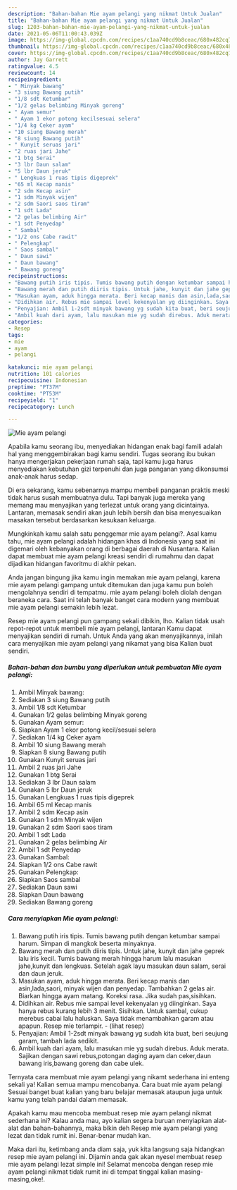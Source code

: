 ```yaml
---
description: "Bahan-bahan Mie ayam pelangi yang nikmat Untuk Jualan"
title: "Bahan-bahan Mie ayam pelangi yang nikmat Untuk Jualan"
slug: 1203-bahan-bahan-mie-ayam-pelangi-yang-nikmat-untuk-jualan
date: 2021-05-06T11:00:43.039Z
image: https://img-global.cpcdn.com/recipes/c1aa740cd9b8ceac/680x482cq70/mie-ayam-pelangi-foto-resep-utama.jpg
thumbnail: https://img-global.cpcdn.com/recipes/c1aa740cd9b8ceac/680x482cq70/mie-ayam-pelangi-foto-resep-utama.jpg
cover: https://img-global.cpcdn.com/recipes/c1aa740cd9b8ceac/680x482cq70/mie-ayam-pelangi-foto-resep-utama.jpg
author: Jay Garrett
ratingvalue: 4.5
reviewcount: 14
recipeingredient:
- " Minyak bawang"
- "3 siung Bawang putih"
- "1/8 sdt Ketumbar"
- "1/2 gelas belimbing Minyak goreng"
- " Ayam semur"
- " Ayam 1 ekor potong kecilsesuai selera"
- "1/4 kg Ceker ayam"
- "10 siung Bawang merah"
- "8 siung Bawang putih"
- " Kunyit seruas jari"
- "2 ruas jari Jahe"
- "1 btg Serai"
- "3 lbr Daun salam"
- "5 lbr Daun jeruk"
- " Lengkuas 1 ruas tipis digeprek"
- "65 ml Kecap manis"
- "2 sdm Kecap asin"
- "1 sdm Minyak wijen"
- "2 sdm Saori saos tiram"
- "1 sdt Lada"
- "2 gelas belimbing Air"
- "1 sdt Penyedap"
- " Sambal"
- "1/2 ons Cabe rawit"
- " Pelengkap"
- " Saos sambal"
- " Daun sawi"
- " Daun bawang"
- " Bawang goreng"
recipeinstructions:
- "Bawang putih iris tipis. Tumis bawang putih dengan ketumbar sampai harum. Simpan di mangkok beserta minyaknya."
- "Bawang merah dan putih diiris tipis. Untuk jahe, kunyit dan jahe geprek lalu iris kecil. Tumis bawang merah hingga harum lalu masukan jahe,kunyit dan lengkuas. Setelah agak layu masukan daun salam, serai dan daun jeruk."
- "Masukan ayam, aduk hingga merata. Beri kecap manis dan asin,lada,saori, minyak wijen dan penyedap. Tambahkan 2 gelas air. Biarkan hingga ayam matang. Koreksi rasa. Jika sudah pas,sisihkan."
- "Didihkan air. Rebus mie sampai level kekenyalan yg diinginkan. Saya hanya rebus kurang lebih 3 menit. Sisihkan. Untuk sambal, cukup merebus cabai lalu haluskan. Saya tidak menambahkan garam atau apapun. Resep mie terlampir.           (lihat resep)"
- "Penyajian: Ambil 1-2sdt minyak bawang yg sudah kita buat, beri seujung garam, tambah lada sedikit."
- "Ambil kuah dari ayam, lalu masukan mie yg sudah direbus. Aduk merata. Sajikan dengan sawi rebus,potongan daging ayam dan ceker,daun bawang iris,bawang goreng dan cabe ulek."
categories:
- Resep
tags:
- mie
- ayam
- pelangi

katakunci: mie ayam pelangi 
nutrition: 101 calories
recipecuisine: Indonesian
preptime: "PT37M"
cooktime: "PT53M"
recipeyield: "1"
recipecategory: Lunch

---
```



![Mie ayam pelangi](https://img-global.cpcdn.com/recipes/c1aa740cd9b8ceac/680x482cq70/mie-ayam-pelangi-foto-resep-utama.jpg)

Apabila kamu seorang ibu, menyediakan hidangan enak bagi famili adalah hal yang menggembirakan bagi kamu sendiri. Tugas seorang ibu bukan hanya mengerjakan pekerjaan rumah saja, tapi kamu juga harus menyediakan kebutuhan gizi terpenuhi dan juga panganan yang dikonsumsi anak-anak harus sedap.

Di era  sekarang, kamu sebenarnya mampu membeli panganan praktis meski tidak harus susah membuatnya dulu. Tapi banyak juga mereka yang memang mau menyajikan yang terlezat untuk orang yang dicintainya. Lantaran, memasak sendiri akan jauh lebih bersih dan bisa menyesuaikan masakan tersebut berdasarkan kesukaan keluarga. 



Mungkinkah kamu salah satu penggemar mie ayam pelangi?. Asal kamu tahu, mie ayam pelangi adalah hidangan khas di Indonesia yang saat ini digemari oleh kebanyakan orang di berbagai daerah di Nusantara. Kalian dapat membuat mie ayam pelangi kreasi sendiri di rumahmu dan dapat dijadikan hidangan favoritmu di akhir pekan.

Anda jangan bingung jika kamu ingin memakan mie ayam pelangi, karena mie ayam pelangi gampang untuk ditemukan dan juga kamu pun boleh mengolahnya sendiri di tempatmu. mie ayam pelangi boleh diolah dengan beraneka cara. Saat ini telah banyak banget cara modern yang membuat mie ayam pelangi semakin lebih lezat.

Resep mie ayam pelangi pun gampang sekali dibikin, lho. Kalian tidak usah repot-repot untuk membeli mie ayam pelangi, lantaran Kamu dapat menyajikan sendiri di rumah. Untuk Anda yang akan menyajikannya, inilah cara menyajikan mie ayam pelangi yang nikamat yang bisa Kalian buat sendiri.

<!--inarticleads1-->

##### Bahan-bahan dan bumbu yang diperlukan untuk pembuatan Mie ayam pelangi:

1. Ambil  Minyak bawang:
1. Sediakan 3 siung Bawang putih
1. Ambil 1/8 sdt Ketumbar
1. Gunakan 1/2 gelas belimbing Minyak goreng
1. Gunakan  Ayam semur:
1. Siapkan  Ayam 1 ekor potong kecil/sesuai selera
1. Sediakan 1/4 kg Ceker ayam
1. Ambil 10 siung Bawang merah
1. Siapkan 8 siung Bawang putih
1. Gunakan  Kunyit seruas jari
1. Ambil 2 ruas jari Jahe
1. Gunakan 1 btg Serai
1. Sediakan 3 lbr Daun salam
1. Gunakan 5 lbr Daun jeruk
1. Gunakan  Lengkuas 1 ruas tipis digeprek
1. Ambil 65 ml Kecap manis
1. Ambil 2 sdm Kecap asin
1. Gunakan 1 sdm Minyak wijen
1. Gunakan 2 sdm Saori saos tiram
1. Ambil 1 sdt Lada
1. Gunakan 2 gelas belimbing Air
1. Ambil 1 sdt Penyedap
1. Gunakan  Sambal:
1. Siapkan 1/2 ons Cabe rawit
1. Gunakan  Pelengkap:
1. Siapkan  Saos sambal
1. Sediakan  Daun sawi
1. Siapkan  Daun bawang
1. Sediakan  Bawang goreng




<!--inarticleads2-->

##### Cara menyiapkan Mie ayam pelangi:

1. Bawang putih iris tipis. Tumis bawang putih dengan ketumbar sampai harum. Simpan di mangkok beserta minyaknya.
1. Bawang merah dan putih diiris tipis. Untuk jahe, kunyit dan jahe geprek lalu iris kecil. Tumis bawang merah hingga harum lalu masukan jahe,kunyit dan lengkuas. Setelah agak layu masukan daun salam, serai dan daun jeruk.
1. Masukan ayam, aduk hingga merata. Beri kecap manis dan asin,lada,saori, minyak wijen dan penyedap. Tambahkan 2 gelas air. Biarkan hingga ayam matang. Koreksi rasa. Jika sudah pas,sisihkan.
1. Didihkan air. Rebus mie sampai level kekenyalan yg diinginkan. Saya hanya rebus kurang lebih 3 menit. Sisihkan. Untuk sambal, cukup merebus cabai lalu haluskan. Saya tidak menambahkan garam atau apapun. Resep mie terlampir. -           (lihat resep)
1. Penyajian: Ambil 1-2sdt minyak bawang yg sudah kita buat, beri seujung garam, tambah lada sedikit.
1. Ambil kuah dari ayam, lalu masukan mie yg sudah direbus. Aduk merata. Sajikan dengan sawi rebus,potongan daging ayam dan ceker,daun bawang iris,bawang goreng dan cabe ulek.




Ternyata cara membuat mie ayam pelangi yang nikamt sederhana ini enteng sekali ya! Kalian semua mampu mencobanya. Cara buat mie ayam pelangi Sesuai banget buat kalian yang baru belajar memasak ataupun juga untuk kamu yang telah pandai dalam memasak.

Apakah kamu mau mencoba membuat resep mie ayam pelangi nikmat sederhana ini? Kalau anda mau, ayo kalian segera buruan menyiapkan alat-alat dan bahan-bahannya, maka bikin deh Resep mie ayam pelangi yang lezat dan tidak rumit ini. Benar-benar mudah kan. 

Maka dari itu, ketimbang anda diam saja, yuk kita langsung saja hidangkan resep mie ayam pelangi ini. Dijamin anda gak akan nyesel membuat resep mie ayam pelangi lezat simple ini! Selamat mencoba dengan resep mie ayam pelangi nikmat tidak rumit ini di tempat tinggal kalian masing-masing,oke!.

